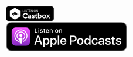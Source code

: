 [![Image](Castbox_Badge_Medium_Dark@1x.png)](https://castbox.fm/channel/id2519651)  
[![Image](US_UK_Apple_Podcasts_Listen_Badge_RGB.svg)](https://podcasts.apple.com/ru/podcast/it-yegor/id1526043498)
